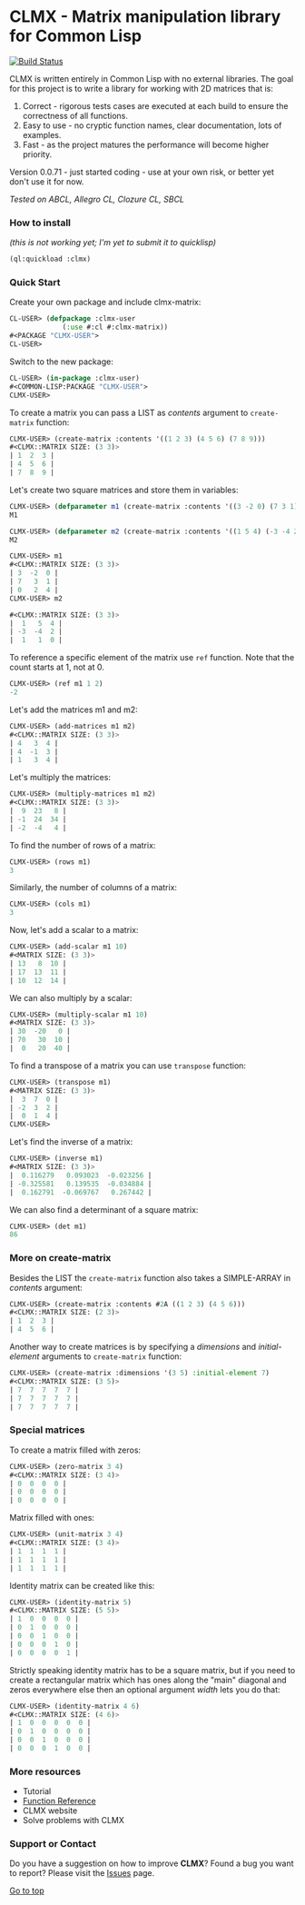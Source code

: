 # CLMX - Matrix manipulation library for Common Lisp

[![Build Status](https://travis-ci.com/akai7000/clmx.svg?branch=master)](https://travis-ci.com/akai7000/clmx)

CLMX is written entirely in Common Lisp with no external libraries.
The goal for this project is to write a library for working with 2D matrices that is:
1) Correct - rigorous tests cases are executed at each build to ensure the correctness of all functions.
2) Easy to use - no cryptic function names, clear documentation, lots of examples.
3) Fast - as the project matures the performance will become higher priority.

Version 0.0.71 - just started coding - use at your own risk, or better yet don't use it for now.

_Tested on ABCL, Allegro CL, Clozure CL, SBCL_

### How to install
_(this is not working yet; I'm yet to submit it to quicklisp)_

```lisp
(ql:quickload :clmx)
```


### Quick Start

Create your own package and include clmx-matrix:
```lisp
CL-USER> (defpackage :clmx-user
             (:use #:cl #:clmx-matrix))
#<PACKAGE "CLMX-USER">
CL-USER>
```

Switch to the new package:
```lisp
CL-USER> (in-package :clmx-user)
#<COMMON-LISP:PACKAGE "CLMX-USER">
CLMX-USER> 
```

To create a matrix you can pass a LIST as _contents_ argument to `create-matrix` function:
```lisp
CLMX-USER> (create-matrix :contents '((1 2 3) (4 5 6) (7 8 9)))
#<CLMX::MATRIX SIZE: (3 3)>
| 1  2  3 |
| 4  5  6 |
| 7  8  9 |
```

Let's create two square matrices and store them in variables:
```lisp
CLMX-USER> (defparameter m1 (create-matrix :contents '((3 -2 0) (7 3 1) (0 2 4))))
M1

CLMX-USER> (defparameter m2 (create-matrix :contents '((1 5 4) (-3 -4 2) (1 1 0))))
M2

CLMX-USER> m1
#<CLMX::MATRIX SIZE: (3 3)>
| 3  -2  0 |
| 7   3  1 |
| 0   2  4 |
CLMX-USER> m2

#<CLMX::MATRIX SIZE: (3 3)>
|  1   5  4 |
| -3  -4  2 |
|  1   1  0 |
```

To reference a specific element of the matrix use `ref` function. Note that the count starts at 1, not at 0.
```lisp
CLMX-USER> (ref m1 1 2)
-2
```

Let's add the matrices m1 and m2:
```lisp
CLMX-USER> (add-matrices m1 m2)
#<CLMX::MATRIX SIZE: (3 3)>
| 4   3  4 |
| 4  -1  3 |
| 1   3  4 |
```

Let's multiply the matrices:
```lisp
CLMX-USER> (multiply-matrices m1 m2)
#<CLMX::MATRIX SIZE: (3 3)>
|  9  23   8 |
| -1  24  34 |
| -2  -4   4 |
```

To find the number of rows of a matrix:
```lisp
CLMX-USER> (rows m1)
3
```

Similarly, the number of columns of a matrix:
```lisp
CLMX-USER> (cols m1)
3
```

Now, let's add a scalar to a matrix:
```lisp
CLMX-USER> (add-scalar m1 10)
#<MATRIX SIZE: (3 3)>
| 13   8  10 |
| 17  13  11 |
| 10  12  14 |
```

We can also multiply by a scalar:
```lisp
CLMX-USER> (multiply-scalar m1 10)
#<MATRIX SIZE: (3 3)>
| 30  -20   0 |
| 70   30  10 |
|  0   20  40 |
```

To find a transpose of a matrix you can use `transpose` function:
```lisp
CLMX-USER> (transpose m1)
#<MATRIX SIZE: (3 3)>
|  3  7  0 |
| -2  3  2 |
|  0  1  4 |
CLMX-USER> 
```

Let's find the inverse of a matrix:
```lisp
CLMX-USER> (inverse m1)
#<MATRIX SIZE: (3 3)>
|  0.116279   0.093023  -0.023256 |
| -0.325581   0.139535  -0.034884 |
|  0.162791  -0.069767   0.267442 |
```

We can also find a determinant of a square matrix:
```lisp
CLMX-USER> (det m1)
86
```

### More on create-matrix

Besides the LIST the `create-matrix` function also takes a SIMPLE-ARRAY in _contents_ argument:
```lisp
CLMX-USER> (create-matrix :contents #2A ((1 2 3) (4 5 6)))
#<CLMX::MATRIX SIZE: (2 3)>
| 1  2  3 |
| 4  5  6 |
```

Another way to create matrices is by specifying a _dimensions_ and _initial-element_ arguments to `create-matrix` function:
```lisp
CLMX-USER> (create-matrix :dimensions '(3 5) :initial-element 7)
#<CLMX::MATRIX SIZE: (3 5)>
| 7  7  7  7  7 |
| 7  7  7  7  7 |
| 7  7  7  7  7 |
```

### Special matrices
To create a matrix filled with zeros:
```lisp
CLMX-USER> (zero-matrix 3 4)
#<CLMX::MATRIX SIZE: (3 4)>
| 0  0  0  0 |
| 0  0  0  0 |
| 0  0  0  0 |
```

Matrix filled with ones:
```lisp
CLMX-USER> (unit-matrix 3 4)
#<CLMX::MATRIX SIZE: (3 4)>
| 1  1  1  1 |
| 1  1  1  1 |
| 1  1  1  1 |
```

Identity matrix can be created like this:
```lisp
CLMX-USER> (identity-matrix 5)
#<CLMX::MATRIX SIZE: (5 5)>
| 1  0  0  0  0 |
| 0  1  0  0  0 |
| 0  0  1  0  0 |
| 0  0  0  1  0 |
| 0  0  0  0  1 |
```

Strictly speaking identity matrix has to be a square matrix, but if you need to create a rectangular matrix which has ones along the "main" diagonal and zeros everywhere else then an optional argument _width_ lets you do that:
```lisp
CLMX-USER> (identity-matrix 4 6)
#<CLMX::MATRIX SIZE: (4 6)>
| 1  0  0  0  0  0 |
| 0  1  0  0  0  0 |
| 0  0  1  0  0  0 |
| 0  0  0  1  0  0 |
```


### More resources

   - Tutorial
   - [Function Reference](https://github.com/akai7000/clmx/blob/master/FUNCTIONS.md)
   - CLMX website
   - Solve problems with CLMX
   
   
### Support or Contact

Do you have a suggestion on how to improve **CLMX**? Found a bug you want to report?
Please visit the [Issues](https://github.com/akai7000/clmx/issues) page.

[Go to top](#start-of-content)